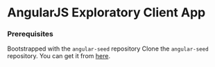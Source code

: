# AngularJS Exploratory Client App

### Prerequisites
Bootstrapped with the `angular-seed` repository
Clone the `angular-seed` repository. You can get it from [here](https://github.com/angular/angular-seed).

